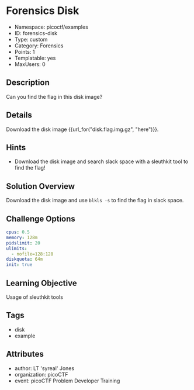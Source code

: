 # Forensics Disk

- Namespace: picoctf/examples
- ID: forensics-disk
- Type: custom
- Category: Forensics
- Points: 1
- Templatable: yes
- MaxUsers: 0

## Description

Can you find the flag in this disk image?

## Details

Download the disk image {{url_for("disk.flag.img.gz", "here")}}.

## Hints

- Download the disk image and search slack space with a sleuthkit tool to find
  the flag!

## Solution Overview

Download the disk image and use `blkls -s` to find the flag in slack space.

## Challenge Options

```yaml
cpus: 0.5
memory: 128m
pidslimit: 20
ulimits:
  - nofile=128:128
diskquota: 64m
init: true
```

## Learning Objective

Usage of sleuthkit tools

## Tags

- disk
- example

## Attributes

- author: LT 'syreal' Jones
- organization: picoCTF
- event: picoCTF Problem Developer Training
